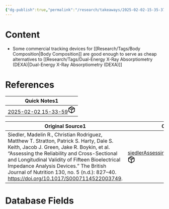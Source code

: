 ```yaml
---
{"dg-publish":true,"permalink":"/research/takeaways/2025-02-02-15-35-37/","updated":"2025-02-02T15:36:03-05:00"}
---
```


# Content
- Some commercial tracking devices for [[Research/Tags/Body Composition\|Body Composition]] are good enough to serve as cheap alternatives to [[Research/Tags/Dual-Energy X-Ray Absorptiometry (DEXA)\|Dual-Energy X-Ray Absorptiometry (DEXA)]]
# References
<div><table class="dataview table-view-table"><thead class="table-view-thead"><tr class="table-view-tr-header"><th class="table-view-th"><span>Quick Notes</span><span class="dataview small-text">1</span></th></tr></thead><tbody class="table-view-tbody"><tr><td><span><a data-tooltip-position="top" aria-label="Research/Quick Notes/2025-02-02 15-33-59.md" data-href="Research/Quick Notes/2025-02-02 15-33-59.md" href="Research/Quick Notes/2025-02-02 15-33-59.md" class="internal-link" target="_blank" rel="noopener nofollow" fileclass-name="Research Links">2025-02-02 15-33-59</a><a class="metadata-menu fileclass-icon"><svg xmlns="http://www.w3.org/2000/svg" width="24" height="24" viewBox="0 0 24 24" fill="none" stroke="currentColor" stroke-width="2" stroke-linecap="round" stroke-linejoin="round" class="svg-icon lucide-package"><path d="m7.5 4.27 9 5.15"></path><path d="M21 8a2 2 0 0 0-1-1.73l-7-4a2 2 0 0 0-2 0l-7 4A2 2 0 0 0 3 8v8a2 2 0 0 0 1 1.73l7 4a2 2 0 0 0 2 0l7-4A2 2 0 0 0 21 16Z"></path><path d="m3.3 7 8.7 5 8.7-5"></path><path d="M12 22V12"></path></svg></a></span></td></tr></tbody></table></div><div><table class="dataview table-view-table"><thead class="table-view-thead"><tr class="table-view-tr-header"><th class="table-view-th"><span>Original Source</span><span class="dataview small-text">1</span></th><th class="table-view-th"><span>Citation Key</span></th></tr></thead><tbody class="table-view-tbody"><tr><td><span>Siedler, Madelin R., Christian Rodriguez, Matthew T. Stratton, Patrick S. Harty, Dale S. Keith, Jacob J. Green, Jake R. Boykin, et al. “Assessing the Reliability and Cross-Sectional and Longitudinal Validity of Fifteen Bioelectrical Impedance Analysis Devices.” The British Journal of Nutrition 130, no. 5 (n.d.): 827–40. <a rel="noopener nofollow" class="external-link" href="https://doi.org/10.1017/S0007114522003749" target="_blank">https://doi.org/10.1017/S0007114522003749</a>.</span></td><td><span><a data-tooltip-position="top" aria-label="Research/Evidence Sources/siedlerAssessingReliabilityCrosssectional.md" data-href="Research/Evidence Sources/siedlerAssessingReliabilityCrosssectional.md" href="Research/Evidence Sources/siedlerAssessingReliabilityCrosssectional.md" class="internal-link" target="_blank" rel="noopener nofollow" fileclass-name="Research Links">siedlerAssessingReliabilityCrosssectional</a><a class="metadata-menu fileclass-icon"><svg xmlns="http://www.w3.org/2000/svg" width="24" height="24" viewBox="0 0 24 24" fill="none" stroke="currentColor" stroke-width="2" stroke-linecap="round" stroke-linejoin="round" class="svg-icon lucide-package"><path d="m7.5 4.27 9 5.15"></path><path d="M21 8a2 2 0 0 0-1-1.73l-7-4a2 2 0 0 0-2 0l-7 4A2 2 0 0 0 3 8v8a2 2 0 0 0 1 1.73l7 4a2 2 0 0 0 2 0l7-4A2 2 0 0 0 21 16Z"></path><path d="m3.3 7 8.7 5 8.7-5"></path><path d="M12 22V12"></path></svg></a></span></td></tr></tbody></table></div>

# Database Fields
